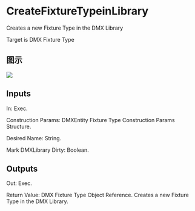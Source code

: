 # CreateFixtureTypeinLibrary

Creates a new Fixture Type in the DMX Library

Target is DMX Fixture Type

## 图示

![]($-20221218-18432640.png)

## Inputs

In: Exec.

Construction Params: DMXEntity Fixture Type Construction Params Structure.

Desired Name: String.

Mark DMXLibrary Dirty: Boolean.  

## Outputs

Out: Exec.

Return Value: DMX Fixture Type Object Reference. Creates a new Fixture Type in the DMX Library.

